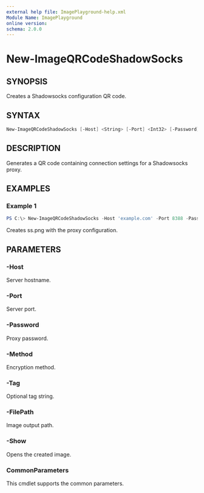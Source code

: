 ```yaml
---
external help file: ImagePlayground-help.xml
Module Name: ImagePlayground
online version:
schema: 2.0.0
---
```


# New-ImageQRCodeShadowSocks

## SYNOPSIS
Creates a Shadowsocks configuration QR code.

## SYNTAX
```powershell
New-ImageQRCodeShadowSocks [-Host] <String> [-Port] <Int32> [-Password] <String> [-Method] <Method> [[-Tag] <String>] [-FilePath] <String> [-Show] [<CommonParameters>]
```

## DESCRIPTION
Generates a QR code containing connection settings for a Shadowsocks proxy.

## EXAMPLES
### Example 1
```powershell
PS C:\> New-ImageQRCodeShadowSocks -Host 'example.com' -Port 8388 -Password 'pwd' -Method Aes256Gcm -FilePath .\ss.png
```
Creates ss.png with the proxy configuration.

## PARAMETERS
### -Host
Server hostname.
### -Port
Server port.
### -Password
Proxy password.
### -Method
Encryption method.
### -Tag
Optional tag string.
### -FilePath
Image output path.
### -Show
Opens the created image.
### CommonParameters
This cmdlet supports the common parameters.
